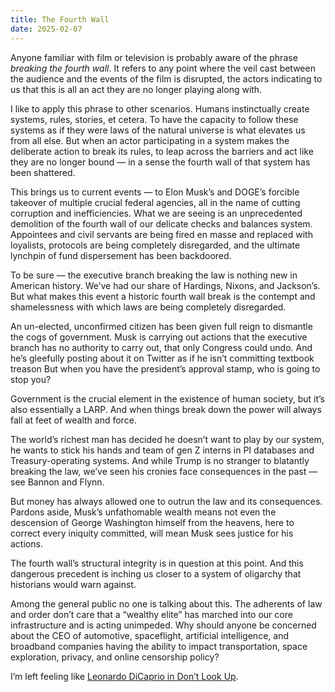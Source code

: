 ```yaml
---
title: The Fourth Wall
date: 2025-02-07
---
```


Anyone familiar with film or television is probably aware of the phrase *breaking the fourth wall*. It refers to any point where the veil cast between the audience and the events of the film is disrupted, the actors indicating to us that this is all an act they are no longer playing along with. 

I like to apply this phrase to other scenarios. Humans instinctually create systems, rules, stories, et cetera. To have the capacity to follow these systems as if they were laws of the natural universe is what elevates us from all else. But when an actor participating in a system makes the deliberate action to break its rules, to leap across the barriers and act like they are no longer bound — in a sense the fourth wall of that system has been shattered. 

This brings us to current events — to Elon Musk’s and DOGE’s forcible takeover of multiple crucial federal agencies, all in the name of cutting corruption and inefficiencies. What we are seeing is an unprecedented demolition of the fourth wall of our delicate checks and balances system. Appointees and civil servants are being fired en masse and replaced with loyalists, protocols are being completely disregarded, and the ultimate lynchpin of fund dispersement has been backdoored.   

To be sure — the executive branch breaking the law is nothing new in American history. We’ve had our share of Hardings, Nixons, and Jackson’s. But what makes this event a historic fourth wall break is the contempt and shamelessness with which laws are being completely disregarded. 

An un-elected, unconfirmed citizen has been given full reign to dismantle the cogs of government. Musk is carrying out actions that the executive branch has no authority to carry out, that only Congress could undo. And he’s gleefully posting about it on Twitter as if he isn’t committing textbook treason But when you have the president’s approval stamp, who is going to stop you? 

Government is the crucial element in the existence of human society, but it’s also essentially a LARP. And when things break down the power will always fall at feet of wealth and force. 

The world’s richest man has decided he doesn’t want to play by our system, he wants to stick his hands and team of gen Z interns in PI databases and Treasury-operating systems. And while Trump is no stranger to blatantly breaking the law, we’ve seen his cronies face consequences in the past — see Bannon and Flynn.

But money has always allowed one to outrun the law and its consequences. Pardons aside, Musk’s unfathomable wealth means not even the descension of George Washington himself from the heavens, here to correct every iniquity committed, will mean Musk sees justice for his actions. 

The fourth wall’s structural integrity is in question at this point. And this dangerous precedent is inching us closer to a system of oligarchy that historians would warn against. 

Among the general public no one is talking about this. The adherents of law and order don’t care that a “wealthy elite” has marched into our core infrastructure and is acting unimpeded. Why should anyone be concerned about the CEO of automotive, spaceflight, artificial intelligence, and broadband companies having the ability to impact transportation, space exploration, privacy, and online censorship policy?

I’m left feeling like [Leonardo DiCaprio in Don’t Look Up](https://youtu.be/L99-t5OvSbk?si=yusfTys0fAY7u8ks). 